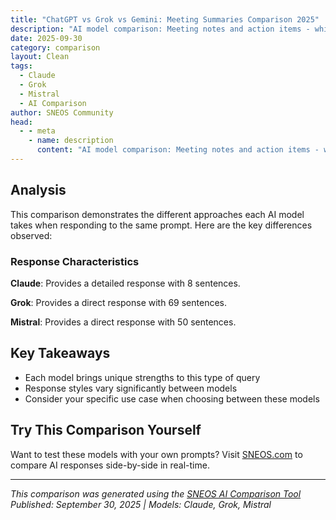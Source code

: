 ```yaml
---
title: "ChatGPT vs Grok vs Gemini: Meeting Summaries Comparison 2025"
description: "AI model comparison: Meeting notes and action items - which AI captures essence best?..."
date: 2025-09-30
category: comparison
layout: Clean
tags:
  - Claude
  - Grok
  - Mistral
  - AI Comparison
author: SNEOS Community
head:
  - - meta
    - name: description
      content: "AI model comparison: Meeting notes and action items - which AI captures essence best?..."
---
```


<ChatComparison
  title="ChatGPT vs Grok vs Gemini: Meeting Summaries Comparison 2025"
  prompt="Meeting notes and action items - which AI captures essence best?"
  :responses='{
    "Claude": "Different AI tools excel at different aspects of meeting capture:\n\n**Best for comprehensive transcription \u002B action items:**\n- **Otter.ai** - Real-time transcription with automatic action item detection\n- **Fireflies.ai** - Integrates well with video calls, good at identifying tasks and decisions\n- **Notion AI** - Excellent at organizing notes into structured formats with clear action items\n\n**Best for essence/summary:**\n- **Claude** (me) - Strong at distilling key points and themes from meeting transcripts\n- **GPT-4** - Good at identifying main decisions and next steps\n- **Mem.ai** - Focuses on extracting meaningful insights rather than verbatim notes\n\n**Best hybrid approach:**\n1. Use **Otter.ai** or **Fireflies** during the meeting for live capture\n2. Feed the transcript to **Claude** or **GPT-4** for refined summary and action item extraction\n\n**Key factors to consider:**\n- Meeting size (some work better for small vs large groups)\n- Integration needs (Slack, project management tools)\n- Privacy requirements (some process data locally vs cloud)\n- Budget (free tiers vary significantly)\n\nWhat type of meetings are you primarily looking to capture? That would help me give a more specific recommendation.",
    "Grok": "When it comes to AI tools for capturing meeting notes and action items, several options stand out, each with unique strengths in summarizing discussions and identifying key tasks. The \u0022best\u0022 tool depends on your specific needs (e.g., integration, accuracy, or ease of use), but here\u2019s a breakdown of leading AI tools that excel at capturing the essence of meetings, based on current capabilities and user feedback as of late 2023.\n\n### 1. Otter.ai\n   - **Strengths**: Otter.ai is widely praised for its real-time transcription and ability to summarize meetings with high accuracy. It identifies speakers, highlights key points, and automatically extracts action items. Its search functionality lets you find specific moments in conversations, and it integrates with tools like Zoom, Microsoft Teams, and Google Meet.\n   - **How It Captures Essence**: Otter generates concise summaries called \u0022Otter Notes\u0022 that focus on main ideas and action items, often with timestamps for context.\n   - **Best For**: Teams needing detailed transcripts alongside summaries, or those heavily reliant on video conferencing platforms.\n   - **Limitations**: May struggle with heavy accents or noisy environments. Free tier has limited minutes; premium plans start at $8.33/month per user.\n\n### 2. Fireflies.ai\n   - **Strengths**: Fireflies.ai automates meeting notes, action items, and follow-ups with a focus on actionable insights. It integrates with Zoom, Teams, and Slack, and allows you to comment on specific parts of transcripts for collaboration.\n   - **How It Captures Essence**: Its AI prioritizes tasks and decisions, producing bullet-point summaries and tagging action items clearly. It also offers sentiment analysis to gauge meeting tone.\n   - **Best For**: Professionals or teams who want action items automatically assigned and tracked, and who value post-meeting collaboration.\n   - **Limitations**: Summaries can sometimes miss nuanced context. Pricing starts at $10/month per user for the Pro plan.\n\n### 3. Microsoft Teams (with Copilot)\n   - **Strengths**: If you\u2019re already in the Microsoft ecosystem, Teams with Copilot (powered by OpenAI) offers built-in meeting recaps, transcriptions, and action item extraction. It\u2019s seamlessly integrated into your workflow if you use Office 365.\n   - **How It Captures Essence**: Copilot summarizes discussions in a conversational tone, identifies action items, and links them to speakers. It can also generate follow-up emails or tasks in Microsoft To Do.\n   - **Best For**: Enterprises or teams already using Microsoft tools, looking for an all-in-one solution.\n   - **Limitations**: Requires a Microsoft 365 Copilot license (around $30/month per user). Less flexible for non-Microsoft ecosystems.\n\n### 4. Zoom (with AI Companion)\n   - **Strengths**: Zoom\u2019s AI Companion (available in paid plans) offers meeting summaries, action items, and smart recordings. It\u2019s built directly into the Zoom platform, making it frictionless for Zoom users.\n   - **How It Captures Essence**: Summaries are concise, focusing on key decisions and tasks, with action items highlighted for clarity. It also provides chaptered recordings to revisit specific topics.\n   - **Best For**: Zoom-centric users who want a native solution without additional software.\n   - **Limitations**: Only works within Zoom meetings. Requires a paid Zoom plan with AI Companion enabled (pricing varies).\n\n### 5. Notion AI\n   - **Strengths**: Notion AI isn\u2019t a dedicated meeting tool but excels at summarizing notes or recordings you upload/input. It can organize action items into actionable lists or tables within your Notion workspace.\n   - **How It Captures Essence**: It distills text or audio into structured summaries, often with a focus on tasks and next steps, tailored to your existing Notion setup.\n   - **Best For**: Notion users who want to integrate meeting notes into broader project management workflows.\n   - **Limitations**: Lacks real-time transcription; you need to input data manually or upload recordings. Pricing is $8/month per user for AI features on top of Notion\u2019s plans.\n\n### Comparison and Recommendation\n- **Accuracy of Essence**: Otter.ai and Fireflies.ai are often rated highest for capturing the \u0022essence\u0022 of meetings because they\u2019re purpose-built for transcription and action item extraction. Otter.ai leans toward detailed summaries, while Fireflies.ai emphasizes actionable tasks.\n- **Ease of Use**: Zoom AI Companion and Microsoft Teams Copilot win for simplicity if you\u2019re already using those platforms\u2014no extra setup needed.\n- **Customization**: Notion AI stands out if you want summaries and action items tailored to a specific workflow, though it\u2019s less automated.\n- **Cost-Effectiveness**: Otter.ai and Fireflies.ai offer free tiers for light users, though premium features are needed for full functionality.\n\n### My Take\nIf your priority is a tool that captures the essence with minimal effort and focuses on action items, **Fireflies.ai** edges out slightly due to its task-oriented summaries and collaboration features. If you want detailed context alongside summaries, **Otter.ai** is a close second and often preferred for its transcription depth. For those locked into specific ecosystems, Zoom AI Companion or Microsoft Teams Copilot might be more practical.\n\nTest the free tiers of Otter.ai or Fireflies.ai to see which aligns with your meeting style and team needs. What\u2019s your setup\u2014do you use a specific platform for meetings, or are you looking for standalone software? That could narrow it down further.",
    "Mistral": "Capturing the essence of meeting notes and action items effectively is crucial for ensuring clarity and follow-through. Several AI tools and platforms are designed to assist with this task. Here are some of the best options:\n\n### 1. **Otter.ai**\n- **Features**: Real-time transcription, automatic summarization, keyword highlighting, and action item detection.\n- **Strengths**: High accuracy in transcription, easy integration with calendar and collaboration tools, and robust search functionality.\n- **Use Case**: Ideal for detailed meeting notes and capturing action items in real-time.\n\n### 2. **Microsoft OneNote**\n- **Features**: Note-taking, audio recording, integration with Microsoft Office suite, and tagging for action items.\n- **Strengths**: Seamless integration with other Microsoft products, collaborative features, and versatile note organization.\n- **Use Case**: Best for users already within the Microsoft ecosystem who need a comprehensive note-taking solution.\n\n### 3. **Google Meet \u002B Google Docs**\n- **Features**: Live transcription (in Google Meet), collaborative document editing, and action item tracking through comments and tasks.\n- **Strengths**: Real-time collaboration, easy sharing, and integration with Google Workspace.\n- **Use Case**: Suitable for teams using Google Workspace who need a simple and integrated solution.\n\n### 4. **Notion**\n- **Features**: All-in-one workspace for notes, tasks, databases, and project management.\n- **Strengths**: Highly customizable, powerful database features, and collaborative editing.\n- **Use Case**: Perfect for teams that need a flexible and comprehensive workspace for both notes and action items.\n\n### 5. **Evernote**\n- **Features**: Note-taking, document scanning, web clipping, and task management.\n- **Strengths**: Strong search capabilities, organizational features, and integration with various apps.\n- **Use Case**: Ideal for individuals and teams who need a robust note-taking and task management tool.\n\n### 6. **Zoom \u002B Zoom Transcripts**\n- **Features**: Video conferencing, live transcription, and cloud recording.\n- **Strengths**: High-quality video and audio, real-time transcription, and easy sharing of recordings.\n- **Use Case**: Best for teams that rely heavily on video conferencing and need accurate transcriptions of meetings.\n\n### 7. **Trello**\n- **Features**: Kanban-style boards, task cards, checklists, and due dates.\n- **Strengths**: Visual organization, easy task assignment, and integration with various apps.\n- **Use Case**: Suitable for teams that prefer a visual approach to task management and need to track action items clearly.\n\n### 8. **Asana**\n- **Features**: Project management, task assignment, timelines, and integrations with various tools.\n- **Strengths**: Comprehensive project management features, collaborative task tracking, and robust reporting.\n- **Use Case**: Ideal for teams that need a detailed project management tool to track action items and progress.\n\n### 9. **Slack \u002B Slack Connect**\n- **Features**: Real-time messaging, file sharing, integrations with various apps, and task management through bots.\n- **Strengths**: Strong collaboration features, easy communication, and integration with other tools.\n- **Use Case**: Best for teams that need a centralized communication platform with integrated task management.\n\n### 10. **MeetingKing**\n- **Features**: Meeting agenda creation, note-taking, action item tracking, and follow-up reminders.\n- **Strengths**: Structured meeting management, automatic follow-up, and integration with calendar and email.\n- **Use Case**: Perfect for teams that need a dedicated meeting management tool to ensure accountability and follow-through.\n\n### Choosing the Right Tool\nThe best AI tool for capturing the essence of meeting notes and action items depends on your specific needs and workflow. Consider factors such as:\n\n- **Integration**: How well the tool integrates with your existing systems.\n- **Collaboration**: The ease of collaboration and sharing.\n- **Customization**: The ability to customize notes and action items to fit your workflow.\n- **Ease of Use**: The user-friendliness and learning curve.\n- **Cost**: The budget and value for money.\n\nBy evaluating these factors, you can choose the AI tool that best captures the essence of your meeting notes and action items."
  }'
  published-date="14:24"
/>

## Analysis

This comparison demonstrates the different approaches each AI model takes when responding to the same prompt. Here are the key differences observed:

### Response Characteristics

**Claude**: Provides a detailed response with 8 sentences. 

**Grok**: Provides a direct response with 69 sentences. 

**Mistral**: Provides a direct response with 50 sentences. 

## Key Takeaways

- Each model brings unique strengths to this type of query
- Response styles vary significantly between models
- Consider your specific use case when choosing between these models

## Try This Comparison Yourself

Want to test these models with your own prompts? Visit [SNEOS.com](https://sneos.com) to compare AI responses side-by-side in real-time.

---

*This comparison was generated using the [SNEOS AI Comparison Tool](https://sneos.com)*
*Published: September 30, 2025 | Models: Claude, Grok, Mistral*
